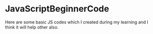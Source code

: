 # JavaScriptBeginnerCode
Here are some basic JS codes which I created during my learning and I think it will help other also. 
